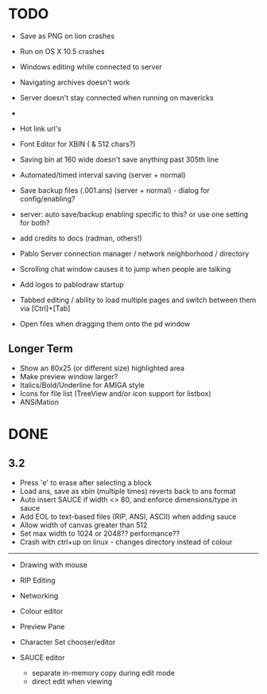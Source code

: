 # TODO

- Save as PNG on lion crashes
- Run on OS X 10.5 crashes
- Windows editing while connected to server
- Navigating archives doesn't work
- Server doesn't stay connected when running on mavericks
- 


- Hot link url's
- Font Editor for XBIN ( & 512 chars?)
- Saving bin at 160 wide doesn't save anything past 305th line
- Automated/timed interval saving (server + normal)
- Save backup files (.001.ans) (server + normal) - dialog for config/enabling?
- server: auto save/backup enabling specific to this? or use one setting for both?
- add credits to docs (radman, others!)

- Pablo Server connection manager / network neighborhood / directory
- Scrolling chat window causes it to jump when people are talking
- Add logos to pablodraw startup
- Tabbed editing / ability to load multiple pages and switch between them via [Ctrl]+[Tab]
- Open files when dragging them onto the pd window
 
## Longer Term
- Show an 80x25 (or different size) highlighted area
- Make preview window larger?
- Italics/Bold/Underline for AMIGA style
- Icons for file list (TreeView and/or icon support for listbox)
- ANSiMation


# DONE

3.2
---

- Press 'e' to erase after selecting a block
- Load ans, save as xbin (multiple times) reverts back to ans format
- Auto insert SAUCE if width <> 80, and enforce dimensions/type in sauce
- Add EOL to text-based files (RIP, ANSI, ASCII) when adding sauce
- Allow width of canvas greater than 512
- Set max width to 1024 or 2048??  performance??
- Crash with ctrl+up on linux - changes directory instead of colour



----------
- Drawing with mouse
 
- RIP Editing

- Networking

- Colour editor

- Preview Pane

- Character Set chooser/editor

- SAUCE editor
	- separate in-memory copy during edit mode
	- direct edit when viewing
	
	
	
	
	
	
	
	
	
	
	

